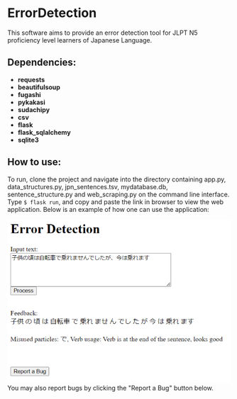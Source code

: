 # ErrorDetection

This software aims to provide an error detection tool for JLPT N5 proficiency level learners of Japanese Language.

## Dependencies:

* **requests**
* **beautifulsoup**
* **fugashi**
* **pykakasi**
* **sudachipy**
* **csv**
* **flask**
* **flask_sqlalchemy**
*  **sqlite3**

## How to use:
To run, clone the project and navigate into the directory containing app.py, data_structures.py, jpn_sentences.tsv, mydatabase.db, sentence_structure.py and web_scraping.py on the command line interface. Type ```$ flask run```, and copy and paste the link in browser to view the web application. Below is an example of how one can use the application:

![User Interface](/results.png)
You may also report bugs by clicking the "Report a Bug" button below.

